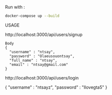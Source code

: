 Run with : 
~~~sh
docker-compose up --build
~~~

USAGE

http://localhost:3000/api/users/signup
~~~
Body 
{
  "username" : "ntsay",
  "password" : "Olaeusouontsay",
  "full_name" : "ntsay",
  "email" : "ntsay@gmail.com"
}
~~~




http://localhost:3000/api/users/login

{
  "username" : "ntsayz",
  "password" : "Ilovegta5"
}